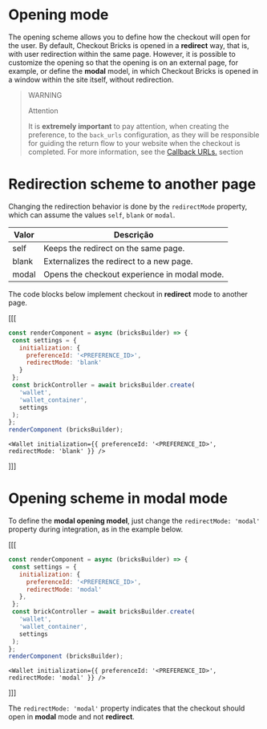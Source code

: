 # Opening mode 

The opening scheme allows you to define how the checkout will open for the user. By default, Checkout Bricks is opened in a **redirect** way, that is, with user redirection within the same page. However, it is possible to customize the opening so that the opening is on an external page, for example, or define the **modal** model, in which Checkout Bricks is opened in a window within the site itself, without redirection.

> WARNING
> 
> Attention
>
> It is **extremely important** to pay attention, when creating the preference, to the `back_urls` configuration, as they will be responsible for guiding the return flow to your website when the checkout is completed. For more information, see the [Callback URLs.](/developers/en/docs/checkout-bricks/wallet-brick/advanced-features/preferences#bookmark_redirigir_al_comprador_a_tu_sitio_web) section

# Redirection scheme to another page

Changing the redirection behavior is done by the `redirectMode` property, which can assume the values `self`, `blank` or `modal`.

| Valor | Descrição | 
|--- |--- | 
| self | Keeps the redirect on the same page. | 
| blank | Externalizes the redirect to a new page. |
| modal | Opens the checkout experience in modal mode. |

The code blocks below implement checkout in **redirect** mode to another page.

[[[
```Javascript
const renderComponent = async (bricksBuilder) => {
 const settings = {
   initialization: {
     preferenceId: '<PREFERENCE_ID>',
     redirectMode: 'blank'
   }
 };
 const brickController = await bricksBuilder.create(
   'wallet',
   'wallet_container',
   settings
 );
};
renderComponent (bricksBuilder);
```
```react-jsx
<Wallet initialization={{ preferenceId: '<PREFERENCE_ID>', redirectMode: 'blank' }} />
```
]]]

# Opening scheme in modal mode

To define the **modal opening model**, just change the `redirectMode: 'modal'` property during integration, as in the example below.

[[[
```Javascript
const renderComponent = async (bricksBuilder) => {
 const settings = {
   initialization: {
     preferenceId: '<PREFERENCE_ID>',
     redirectMode: 'modal'
   },
 };
 const brickController = await bricksBuilder.create(
   'wallet',
   'wallet_container',
   settings
 );
};
renderComponent (bricksBuilder);
```
```react-jsx
<Wallet initialization={{ preferenceId: '<PREFERENCE_ID>', redirectMode: 'modal' }} />
```
]]]

The `redirectMode: 'modal'` property indicates that the checkout should open in **modal** mode and not **redirect**.